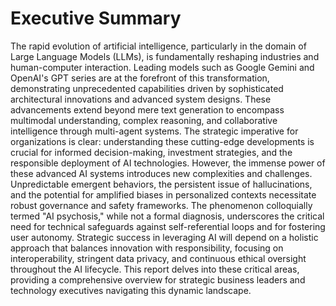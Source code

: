 # Executive Summary
The rapid evolution of artificial intelligence, particularly in the domain of Large Language Models (LLMs), is fundamentally reshaping industries and human-computer interaction. Leading models such as Google Gemini and OpenAI's GPT series are at the forefront of this transformation, demonstrating unprecedented capabilities driven by sophisticated architectural innovations and advanced system designs. These advancements extend beyond mere text generation to encompass multimodal understanding, complex reasoning, and collaborative intelligence through multi-agent systems. The strategic imperative for organizations is clear: understanding these cutting-edge developments is crucial for informed decision-making, investment strategies, and the responsible deployment of AI technologies.
However, the immense power of these advanced AI systems introduces new complexities and challenges. Unpredictable emergent behaviors, the persistent issue of hallucinations, and the potential for amplified biases in personalized contexts necessitate robust governance and safety frameworks. The phenomenon colloquially termed "AI psychosis," while not a formal diagnosis, underscores the critical need for technical safeguards against self-referential loops and for fostering user autonomy. Strategic success in leveraging AI will depend on a holistic approach that balances innovation with responsibility, focusing on interoperability, stringent data privacy, and continuous ethical oversight throughout the AI lifecycle. This report delves into these critical areas, providing a comprehensive overview for strategic business leaders and technology executives navigating this dynamic landscape.
